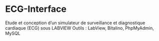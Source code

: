 # ECG-Interface
Etude et conception d’un simulateur de surveillance et diagnostique cardiaque (ECG) sous LABVIEW
Outils : LabView, Bitalino, PhpMyAdmin, MySQL

